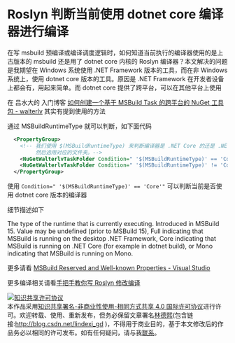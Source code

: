 
# Roslyn 判断当前使用 dotnet core 编译器进行编译

在写 msbuild 预编译或编译调度逻辑时，如何知道当前执行的编译器使用的是上古版本的 msbuild 还是用了 dotnet core 内核的 Roslyn 编译器？本文解决的问题是我期望在 Windows 系统使用 .NET Framework 版本的工具，而在非 Windows 系统上，使用 dotnet core 版本的工具。原因是 .NET Framework 在开发者设备上都会有，用起来简单。而 dotnet core 提供了跨平台，可以在其他平台上使用

<!--more-->


<!-- CreateTime:2021/1/4 19:08:32 -->

<!-- 标签：Roslyn,MSBuild,编译器 -->
<!-- 发布 -->

在 吕水大的 入门博客 [如何创建一个基于 MSBuild Task 的跨平台的 NuGet 工具包 - walterlv](https://blog.walterlv.com/post/create-a-cross-platform-msbuild-task-based-nuget-tool ) 其实有提到使用的方法

通过 MSBuildRuntimeType 就可以判断，如下面代码

```xml
  <PropertyGroup>
    <!-- 我们使用 $(MSBuildRuntimeType) 来判断编译器是 .NET Core 的还是 .NET Framework 的。
         然后选用对应的文件夹。-->
    <NuGetWalterlvTaskFolder Condition=" '$(MSBuildRuntimeType)' == 'Core'">$(MSBuildThisFileDirectory)..\tasks\netcoreapp2.0\</NuGetWalterlvTaskFolder>
    <NuGetWalterlvTaskFolder Condition=" '$(MSBuildRuntimeType)' != 'Core'">$(MSBuildThisFileDirectory)..\tasks\net47\</NuGetWalterlvTaskFolder>
  </PropertyGroup>

```

使用 `Condition=" '$(MSBuildRuntimeType)' == 'Core'"` 可以判断当前是否使用 dotnet core 版本的编译器

细节描述如下

The type of the runtime that is currently executing. Introduced in MSBuild 15. Value may be undefined (prior to MSBuild 15), Full indicating that MSBuild is running on the desktop .NET Framework, Core indicating that MSBuild is running on .NET Core (for example in dotnet build), or Mono indicating that MSBuild is running on Mono.

更多请看 [MSBuild Reserved and Well-known Properties - Visual Studio](https://docs.microsoft.com/en-us/visualstudio/msbuild/msbuild-reserved-and-well-known-properties?view=vs-2019&WT.mc_id=WD-MVP-5003260 )

更多编译相关请看[手把手教你写 Roslyn 修改编译](https://blog.lindexi.com/post/roslyn.html )





<a rel="license" href="http://creativecommons.org/licenses/by-nc-sa/4.0/"><img alt="知识共享许可协议" style="border-width:0" src="https://licensebuttons.net/l/by-nc-sa/4.0/88x31.png" /></a><br />本作品采用<a rel="license" href="http://creativecommons.org/licenses/by-nc-sa/4.0/">知识共享署名-非商业性使用-相同方式共享 4.0 国际许可协议</a>进行许可。欢迎转载、使用、重新发布，但务必保留文章署名[林德熙](http://blog.csdn.net/lindexi_gd)(包含链接:http://blog.csdn.net/lindexi_gd )，不得用于商业目的，基于本文修改后的作品务必以相同的许可发布。如有任何疑问，请与我[联系](mailto:lindexi_gd@163.com)。